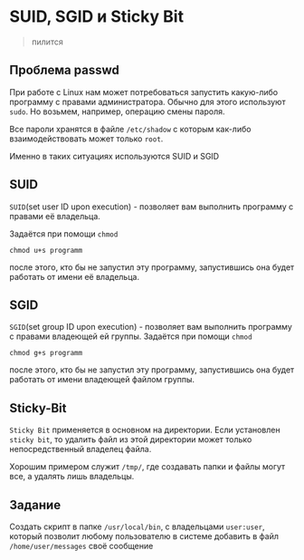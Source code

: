 # SUID, SGID и Sticky Bit
> пилится


## Проблема passwd

При работе с Linux нам может потребоваться запустить какую-либо программу с правами администратора. Обычно для этого используют `sudo`. Но возьмем, например, операцию смены пароля.

Все пароли хранятся в файле `/etc/shadow` с которым как-либо взаимодействовать может только `root`.

Именно в таких ситуациях используются SUID и SGID

## SUID

`SUID`(set user ID upon execution) - позволяет вам выполнить программу с правами её владельца.

Задаётся при помощи `chmod`
```
chmod u+s programm
```
после этого, кто бы не запустил эту программу, запустившись она будет работать от имени её владельца.

## SGID
`SGID`(set group ID upon execution) - позволяет вам выполнить программу с правами владеющей ей группы.
Задаётся при помощи `chmod`

```
chmod g+s programm
```

после этого, кто бы не запустил эту программу, запустившись она будет работать от имени владеющей файлом группы.


## Sticky-Bit
`Sticky Bit` применяется в основном на директории. Если установлен `sticky bit`, то удалить файл из этой директории может только непосредственный владелец файла.

Хорошим примером служит `/tmp/`, где создавать папки и файлы могут все, а удалять лишь владельцы.

## Задание
Создать скрипт в папке `/usr/local/bin`, с владельцами `user:user`, который позволит любому пользователю в системе добавить в файл `/home/user/messages` своё сообщение

